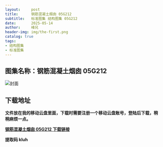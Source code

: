 ```yaml
---
layout:     post
title:      钢筋混凝土烟囱 05G212
subtitle:   标准图集 结构图集 05G212
date:       2025-05-14
author:     峰兄
header-img: img/the-first.png
catalog: true
tags:
- 结构图集
- 标准图集
---
```

## 图集名称：钢筋混凝土烟囱 05G212
![封面](https://pic1.imgdb.cn/item/6825857858cb8da5c8f287f0.jpg)

## 下载地址 ##
**文件放在我的移动云盘里面，下载时需要注册一个移动云盘账号，登陆后下载，稍稍麻烦一点。**  
  
[**钢筋混凝土烟囱 05G212 下载链接**](https://caiyun.139.com/m/i?2nc6nRpLGzk2x)

**提取码  kluh**

